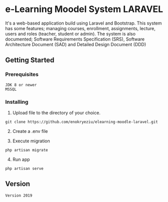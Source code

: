 # e-Learning Moodel System LARAVEL

It's a web-based application build using Laravel and Bootstrap. This system has some features; managing courses, enrollment, assignments, lecture, users and
roles (teacher, student or admin). The system is also documented; Software Requirements Specification (SRS), Software
Architecture Document (SAD) and Detailed Design Document (DDD)

## Getting Started

### Prerequisites

```
JDK 8 or newer
MSSQL
```

### Installing

1. Upload file to the directory of your choice.

```
git clone https://github.com/enokryeziu/elearning-moodle-laravel.git
```

2. Create a .env file

3. Execute migration 

```
php artisan migrate
```
4. Run app
```
php artisan serve
```

## Version
```
Version 2019
```
